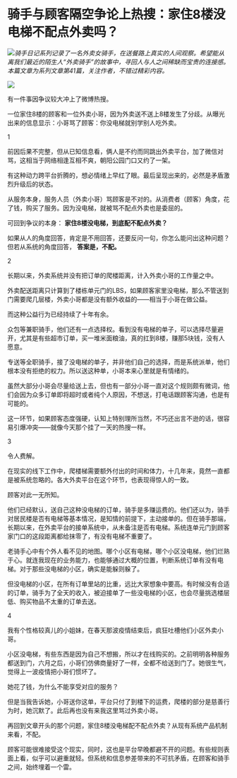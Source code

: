# 骑手与顾客隔空争论上热搜：家住8楼没电梯不配点外卖吗？

![](https://inews.gtimg.com/newsapp_bt/0/15412549644/1000)_骑手日记系列记录了一名外卖女骑手，在送餐路上真实的人间观察。希望能从离我们最近的陌生人“外卖骑手”的故事中，寻回人与人之间稀缺而宝贵的连接感。本篇文章为系列文章第41篇，关注作者，不错过精彩内容。_

![](https://inews.gtimg.com/newsapp_bt/0/15600210936/1000)

有一件事因争议较大冲上了微博热搜。

一位家住8楼的顾客和一位外卖小哥，因为外卖送不送上8楼发生了分歧。从曝光出来的信息显示：小哥骂了顾客：你没电梯就别学别人吃外卖。

1

前因后果不完整，但从已知信息看，俩人是不约而同跳出外卖平台，加了微信对骂，这相当于网络相逢互相不爽，朝阳公园门口又约了一架。

有这种动力跨平台折腾的，想必情绪上早红了眼。最后呈现出来的，必然是矛盾激烈升级后的状态。

从服务本身，服务人员（外卖小哥）骂顾客是不对的。从消费者（顾客）角度，花了钱，购买了服务。因为没电梯，就被骂不配点外卖也是委屈的。

可回到争议的本身： **家住8楼没电梯，到底配不配点外卖？**

如果从人的角度回答，肯定是不用回答，还要反问一句，你怎么能问出这种问题？但若从系统的角度回答， **答案是，不配。**

2

长期以来，外卖系统并没有把订单的爬楼距离，计入外卖小哥的工作量之中。

外卖配送距离只计算到了楼栋单元门的LBS，如果顾客家里没电梯，那么不管送到门需要爬几层楼，外卖小哥都是没有额外收益的——相当于小哥在做公益。

而这种公益行为已经持续了十年有余。

众包等兼职骑手，他们还有一点选择权。看到没有电梯的单子，可以选择尽量避开，尤其是有些超市订单，买一堆米面粮油，真的扛到8楼，赚那5块钱，没有人愿意。

专送等全职骑手，接了没电梯的单子，并非他们自己的选择，而是系统派单，他们根本没有拒绝的权力。所以送这种单，小哥本来心里就是有情绪的。

虽然大部分小哥会尽量给送上去，但也有一部分小哥一直对这个规则颇有微词，他们会因为众多订单即将超时或者纯个人原因，不想送，打电话跟顾客沟通，也是有可能的。

这一环节，如果顾客态度强硬，认知上特别理所当然，不巧还出言不逊的话，很容易引爆冲突——就像今天那个挂了一天的热搜一样。

3

令人费解。

在现实的线下工作中，爬楼梯需要额外付出的时间和体力，十几年来，竟然一直都是被系统忽略的。各大外卖平台在这个环节，也表现得惊人的一致。

顾客对此一无所知。

他们已经默认，送自己这种没电梯的订单，骑手是多赚运费的。他们还以为，骑手对居民楼是否有电梯等基本情况，是知情的前提下，主动接单的。但在骑手那端，长期以来，在外卖平台的接单系统中，从未备注是否有电梯。系统连单元门到顾客家门口的这段距离都给抹零了，有没有电梯不重要了。

老骑手心中有个外人看不见的地图。哪个小区有电梯，哪个小区没电梯，他们烂熟于心。就连我现在的业务能力，也能够通过大概的位置，判断系统订单有没有电梯。对于那些没电梯的小区，确实是能躲则躲了。

但没电梯的小区，在所有订单里站的比重，远比大家想象中要高。有时候没有合适的订单，骑手为了全天的收入，被迫接单了一些没电梯的小区，也会尽量挑选楼层低、购买物品不太重的订单去送。

4

我有个性格较真儿的小姐妹，在春天那波疫情结束后，疯狂吐槽他们小区外卖小哥。

小区没电梯，有些东西是因为自己不想搬，所以才在线购买的。之前明明各种服务都送到门，六月之后，小哥们仿佛商量好了一样，全都不给送到门了。她很生气，觉得上一波疫情把小哥们惯坏了。

她花了钱，为什么不能享受对应的服务？

但是当我告诉她，小哥送你这单，平台只付了到楼下的运费，爬楼的部分是慈善行为时，她沉默了。此后再也没有来我这里骂过外卖小哥。

再回到文章开头的那个问题，家住8楼没电梯配不配点外卖？从现有系统产品机制来看，不配。

顾客可能很难接受这个现实，同时，这也是平台早晚都避不开的问题。有些规则表面上看，似乎可以避重就轻。但系统和信息参差带来的不可抗矛盾，在顾客和骑手之间，始终埋着一个雷。


